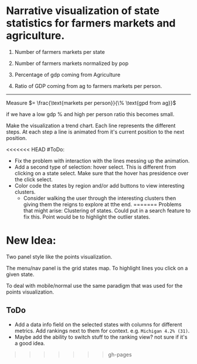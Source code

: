 # Narrative visualization of state statistics for farmers markets and agriculture.


1) Number of farmers markets per state

2) Number of farmers markets normalized by pop

3) Percentage of gdp coming from Agriculture

4) Ratio of GDP coming from ag to farmers markets per person.


---
Measure $= \frac{\text{markets per person}}{\% \text{gpd from ag}}$ 

if we have a low gdp % and high per person ratio this becomes small.  


Make the visualization a trend chart.
Each line represents the different steps. At each step a line is animated from it's current position to the next position.

<<<<<<< HEAD
#ToDo: 
- Fix the problem with interaction with the lines messing up the animation. 
- Add a second type of selection: hover select. This is different from clicking on a state select. Make sure that the hover has presidence over the click select. 
- Color code the states by region and/or add buttons to view interesting clusters. 
	- Consider walking the user through the interesting clusters then giving them the reigns to explore at tthe end. 
=======
Problems that might arise: Clustering of states. Could put in a search feature to fix this. Point would be to highlight the outlier states. 

# New Idea:

Two panel style like the points visualization. 

The menu/nav panel is the grid states map. To highlight lines you click on a given state. 

To deal with mobile/normal use the same paradigm that was used for the points visualization.  


## ToDo
- Add a data info field on the selected states with columns for different metrics. Add rankings next to them for context. e.g. `Michigan 4.2% (31)`. 
- Maybe add the ability to switch stuff to the ranking view? not sure if it's a good idea. 
>>>>>>> gh-pages
